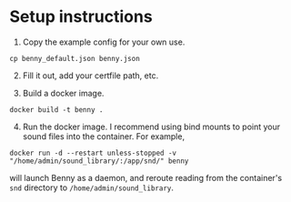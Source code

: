 # Setup instructions

1. Copy the example config for your own use.

`cp benny_default.json benny.json`

2. Fill it out, add your certfile path, etc.

3. Build a docker image.

`docker build -t benny .`

4. Run the docker image. I recommend using bind mounts to point your sound files into the container. For example,

`docker run -d --restart unless-stopped -v "/home/admin/sound_library/:/app/snd/" benny`

will launch Benny as a daemon, and reroute reading from the container's `snd` directory to `/home/admin/sound_library`.
